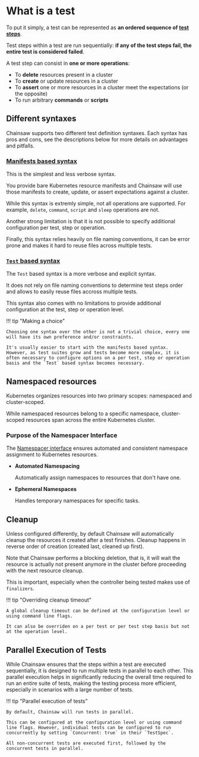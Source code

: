 # What is a test

To put it simply, a test can be represented as **an ordered sequence of [test steps](../steps/index.md)**.

Test steps within a test are run sequentially: **if any of the test steps fail, the entire test is considered failed**.

A test step can consist in **one or more operations**:

- To **delete** resources present in a cluster
- To **create** or update resources in a cluster
- To **assert** one or more resources in a cluster meet the expectations (or the opposite)
- To run arbitrary **commands** or **scripts**

## Different syntaxes

Chainsaw supports two different test definition syntaxes. Each syntax has pros and cons, see the descriptions below for more details on advantages and pitfalls.

### [Manifests based syntax](./manifests-based.md)

This is the simplest and less verbose syntax.

You provide bare Kubernetes resource manifests and Chainsaw will use those manifests to create, update, or assert expectations against a cluster.

While this syntax is extremly simple, not all operations are supported. For example, `delete`, `command`, `script` and `sleep` operations are not.

Another strong limitation is that it is not possible to specify additional configuration per test, step or operation.

Finally, this syntax relies heavily on file naming conventions, it can be error prone and makes it hard to reuse files across multiple tests.

### [`Test` based syntax](./test-based.md)

The `Test` based syntax is a more verbose and explicit syntax.

It does not rely on file naming conventions to determine test steps order and allows to easily reuse files accross multiple tests.

This syntax also comes with no limitations to provide additional configuration at the test, step or operation level.

!!! tip "Making a choice"

    Choosing one syntax over the other is not a trivial choice, every one will have its own preference and/or constraints.

    It's usually easier to start with the manifests based syntax.
    However, as test suites grow and tests become more complex, it is often necessary to configure options on a per test, step or operation basis and the `Test` based syntax becomes necessary.

## Namespaced resources

Kubernetes organizes resources into two primary scopes: namespaced and cluster-scoped.

While namespaced resources belong to a specific namespace, cluster-scoped resources span across the entire Kubernetes cluster.

### Purpose of the Namespacer Interface

The [Namespacer interface](https://github.com/kyverno/chainsaw/blob/main/pkg/runner/namespacer/namespacer.go) ensures automated and consistent namespace assignment to Kubernetes resources.

- **Automated Namespacing**

    Automatically assign namespaces to resources that don't have one.

- **Ephemeral Namespaces**

    Handles temporary namespaces for specific tasks.

## Cleanup

Unless configured differently, by default Chainsaw will automatically cleanup the resources it created after a test finishes.
Cleanup happens in reverse order of creation (created last, cleaned up first).

Note that Chainsaw performs a blocking deletion, that is, it will wait the resource is actually not present anymore in the cluster before proceeding with the next resource cleanup.

This is important, especially when the controller being tested makes use of `finalizers`.

!!! tip "Overriding cleanup timeout"

    A global cleanup timeout can be defined at the configuration level or using command line flags.

    It can also be overriden on a per test or per test step basis but not at the operation level.

## Parallel Execution of Tests

While Chainsaw ensures that the steps within a test are executed sequentially, it is designed to run multiple tests in parallel to each other. This parallel execution helps in significantly reducing the overall time required to run an entire suite of tests, making the testing process more efficient, especially in scenarios with a large number of tests.

!!! tip "Parallel execution of tests"

    By default, Chainsaw will run tests in parallel.

    This can be configured at the configuration level or using command line flags. However, individual tests can be configured to run concurrently by setting `Concurrent: true` in their `TestSpec`.

    All non-concurrent tests are executed first, followed by the concurrent tests in parallel.
